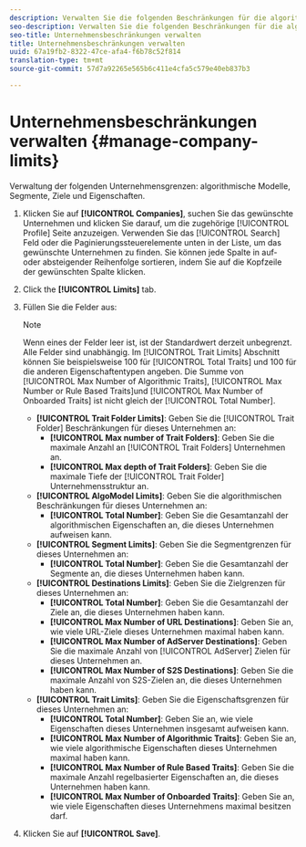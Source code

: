 ```yaml
---
description: Verwalten Sie die folgenden Beschränkungen für die algorithmischen Modelle, Segmente, Ziele und Eigenschaften des Unternehmens.
seo-description: Verwalten Sie die folgenden Beschränkungen für die algorithmischen Modelle, Segmente, Ziele und Eigenschaften des Unternehmens.
seo-title: Unternehmensbeschränkungen verwalten
title: Unternehmensbeschränkungen verwalten
uuid: 67a19fb2-8322-47ce-afa4-f6b78c52f814
translation-type: tm+mt
source-git-commit: 57d7a92265e565b6c411e4cfa5c579e40eb837b3

---
```



# Unternehmensbeschränkungen verwalten {#manage-company-limits}

Verwaltung der folgenden Unternehmensgrenzen: algorithmische Modelle, Segmente, Ziele und Eigenschaften.

<!-- t_company_limits.xml -->

1. Klicken Sie auf **[!UICONTROL Companies]**, suchen Sie das gewünschte Unternehmen und klicken Sie darauf, um die zugehörige [!UICONTROL Profile] Seite anzuzeigen. Verwenden Sie das [!UICONTROL Search] Feld oder die Paginierungssteuerelemente unten in der Liste, um das gewünschte Unternehmen zu finden. Sie können jede Spalte in auf- oder absteigender Reihenfolge sortieren, indem Sie auf die Kopfzeile der gewünschten Spalte klicken.
1. Click the **[!UICONTROL Limits]** tab.
1. Füllen Sie die Felder aus:

   >[!NOTE]
   >
   >Wenn eines der Felder leer ist, ist der Standardwert derzeit unbegrenzt. Alle Felder sind unabhängig. Im [!UICONTROL Trait Limits] Abschnitt können Sie beispielsweise 100 für [!UICONTROL Total Traits] und 100 für die anderen Eigenschaftentypen angeben. Die Summe von [!UICONTROL Max Number of Algorithmic Traits], [!UICONTROL Max Number or Rule Based Traits]und [!UICONTROL Max Number of Onboarded Traits] ist nicht gleich der [!UICONTROL Total Number].

   * **[!UICONTROL Trait Folder Limits]**: Geben Sie die [!UICONTROL Trait Folder] Beschränkungen für dieses Unternehmen an:
      * **[!UICONTROL Max number of Trait Folders]**: Geben Sie die maximale Anzahl an [!UICONTROL Trait Folders] Unternehmen an.
      * **[!UICONTROL Max depth of Trait Folders]**: Geben Sie die maximale Tiefe der [!UICONTROL Trait Folder] Unternehmensstruktur an.
   * **[!UICONTROL AlgoModel Limits]**: Geben Sie die algorithmischen Beschränkungen für dieses Unternehmen an:
      * **[!UICONTROL Total Number]**: Geben Sie die Gesamtanzahl der algorithmischen Eigenschaften an, die dieses Unternehmen aufweisen kann.
   * **[!UICONTROL Segment Limits]**: Geben Sie die Segmentgrenzen für dieses Unternehmen an:
      * **[!UICONTROL Total Number]**: Geben Sie die Gesamtanzahl der Segmente an, die dieses Unternehmen haben kann.
   * **[!UICONTROL Destinations Limits]**: Geben Sie die Zielgrenzen für dieses Unternehmen an:
      * **[!UICONTROL Total Number]**: Geben Sie die Gesamtanzahl der Ziele an, die dieses Unternehmen haben kann.
      * **[!UICONTROL Max Number of URL Destinations]**: Geben Sie an, wie viele URL-Ziele dieses Unternehmen maximal haben kann.
      * **[!UICONTROL Max Number of AdServer Destinations]**: Geben Sie die maximale Anzahl von [!UICONTROL AdServer] Zielen für dieses Unternehmen an.
      * **[!UICONTROL Max Number of S2S Destinations]**: Geben Sie die maximale Anzahl von S2S-Zielen an, die dieses Unternehmen haben kann.
   * **[!UICONTROL Trait Limits]**: Geben Sie die Eigenschaftsgrenzen für dieses Unternehmen an:
      * **[!UICONTROL Total Number]**: Geben Sie an, wie viele Eigenschaften dieses Unternehmen insgesamt aufweisen kann.
      * **[!UICONTROL Max Number of Algorithmic Traits]**: Geben Sie an, wie viele algorithmische Eigenschaften dieses Unternehmen maximal haben kann.
      * **[!UICONTROL Max Number of Rule Based Traits]**: Geben Sie die maximale Anzahl regelbasierter Eigenschaften an, die dieses Unternehmen haben kann.
      * **[!UICONTROL Max Number of Onboarded Traits]**: Geben Sie an, wie viele Eigenschaften dieses Unternehmens maximal besitzen darf.
1. Klicken Sie auf **[!UICONTROL Save]**.
